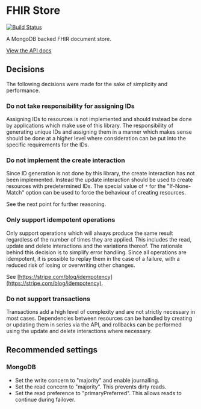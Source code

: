 # FHIR Store
[![Build Status](https://travis-ci.org/bausmeier/fhir-store.svg?branch=master)](https://travis-ci.org/bausmeier/fhir-store)

A MongoDB backed FHIR document store.

[View the API docs](/API.md)

## Decisions

The following decisions were made for the sake of simplicity and performance.

### Do not take responsibility for assigning IDs

Assigning IDs to resources is not implemented and should instead be done by applications which make use of this library. The responsibility of generating unique IDs and assigning them in a manner which makes sense should be done at a higher level where consideration can be put into the specific requirements for the IDs.

### Do not implement the create interaction

Since ID generation is not done by this library, the create interaction has not been implemented. Instead the update interaction should be used to create resources with predetermined IDs. The special value of `*` for the "If-None-Match" option can be used to force the behaviour of creating resources.

See the next point for further reasoning.

### Only support idempotent operations

Only support operations which will always produce the same result regardless of the number of times they are applied. This includes the read, update and delete interactions and the variations thereof. The rationale behind this decision is to simplify error handling. Since all operations are idempotent, it is possible to replay them in the case of a failure, with a reduced risk of losing or overwriting other changes.

See [https://stripe.com/blog/idempotency](https://stripe.com/blog/idempotency).

### Do not support transactions

Transactions add a high level of complexity and are not strictly necessary in most cases. Dependencies between resources can be handled by creating or updating them in series via the API, and rollbacks can be performed using the update and delete interactions where necessary.

## Recommended settings

### MongoDB

* Set the write concern to "majority" and enable journalling.
* Set the read concern to "majority". This prevents dirty reads.
* Set the read preference to "primaryPreferred". This allows reads to continue during failover.
